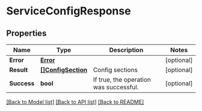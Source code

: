 # ServiceConfigResponse

## Properties

Name | Type | Description | Notes
------------ | ------------- | ------------- | -------------
**Error** | [**Error**](Error.md) |  | [optional]
**Result** | [**[]ConfigSection**](ConfigSection.md) | Config sections | [optional]
**Success** | **bool** | If true, the operation was successful. | [optional]

[[Back to Model list]](../README.md#documentation-for-models) [[Back to API list]](../README.md#documentation-for-api-endpoints) [[Back to README]](../README.md)


